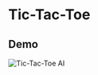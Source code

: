 # Tic-Tac-Toe


## Demo
![Tic-Tac-Toe AI](https://github.com/administrator91/Tic-Tac-Toe/assets/143781304/016144ec-894a-4f2a-96be-18b18c6afd8c)
